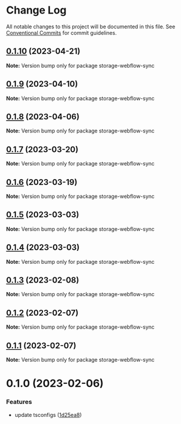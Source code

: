# Change Log

All notable changes to this project will be documented in this file.
See [Conventional Commits](https://conventionalcommits.org) for commit guidelines.

## [0.1.10](https://github.com/simplycubed/extensions/compare/storage-webflow-sync@0.1.9...storage-webflow-sync@0.1.10) (2023-04-21)

**Note:** Version bump only for package storage-webflow-sync

## [0.1.9](https://github.com/simplycubed/extensions/compare/storage-webflow-sync@0.1.8...storage-webflow-sync@0.1.9) (2023-04-10)

**Note:** Version bump only for package storage-webflow-sync

## [0.1.8](https://github.com/simplycubed/extensions/compare/storage-webflow-sync@0.1.7...storage-webflow-sync@0.1.8) (2023-04-06)

**Note:** Version bump only for package storage-webflow-sync

## [0.1.7](https://github.com/simplycubed/extensions/compare/storage-webflow-sync@0.1.6...storage-webflow-sync@0.1.7) (2023-03-20)

**Note:** Version bump only for package storage-webflow-sync

## [0.1.6](https://github.com/simplycubed/extensions/compare/storage-webflow-sync@0.1.5...storage-webflow-sync@0.1.6) (2023-03-19)

**Note:** Version bump only for package storage-webflow-sync

## [0.1.5](https://github.com/simplycubed/extensions/compare/storage-webflow-sync@0.1.4...storage-webflow-sync@0.1.5) (2023-03-03)

**Note:** Version bump only for package storage-webflow-sync

## [0.1.4](https://github.com/simplycubed/extensions/compare/storage-webflow-sync@0.1.3...storage-webflow-sync@0.1.4) (2023-03-03)

**Note:** Version bump only for package storage-webflow-sync

## [0.1.3](https://github.com/simplycubed/extensions/compare/storage-webflow-sync@0.1.2...storage-webflow-sync@0.1.3) (2023-02-08)

**Note:** Version bump only for package storage-webflow-sync

## [0.1.2](https://github.com/simplycubed/extensions/compare/storage-webflow-sync@0.1.1...storage-webflow-sync@0.1.2) (2023-02-07)

**Note:** Version bump only for package storage-webflow-sync

## [0.1.1](https://github.com/simplycubed/extensions/compare/storage-webflow-sync@0.1.0...storage-webflow-sync@0.1.1) (2023-02-07)

**Note:** Version bump only for package storage-webflow-sync

# 0.1.0 (2023-02-06)

### Features

- update tsconfigs ([1d25ea8](https://github.com/simplycubed/extensions/commit/1d25ea8eebc38bcb2fe02fd21d7913d344de67c4))
